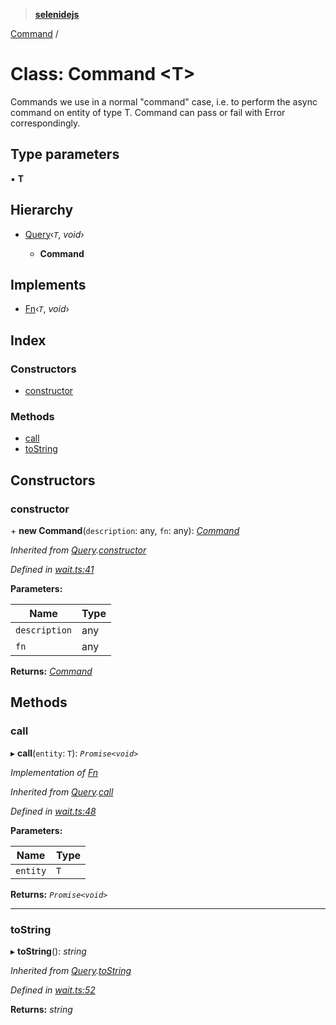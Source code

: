 > **[selenidejs](../README.md)**

[Command](command.md) /

# Class: Command <**T**>

Commands we use in a normal "command" case, i.e. to perform the async command on entity of type T.
Command can pass or fail with Error correspondingly.

## Type parameters

▪ **T**

## Hierarchy

* [Query](query.md)‹*`T`*, *void*›

  * **Command**

## Implements

* [Fn](../interfaces/fn.md)‹*`T`*, *void*›

## Index

### Constructors

* [constructor](command.md#constructor)

### Methods

* [call](command.md#call)
* [toString](command.md#tostring)

## Constructors

###  constructor

\+ **new Command**(`description`: any, `fn`: any): *[Command](command.md)*

*Inherited from [Query](query.md).[constructor](query.md#constructor)*

*Defined in [wait.ts:41](https://github.com/KnowledgeExpert/selenidejs/blob/master/lib/wait.ts#L41)*

**Parameters:**

Name | Type |
------ | ------ |
`description` | any |
`fn` | any |

**Returns:** *[Command](command.md)*

## Methods

###  call

▸ **call**(`entity`: `T`): *`Promise<void>`*

*Implementation of [Fn](../interfaces/fn.md)*

*Inherited from [Query](query.md).[call](query.md#call)*

*Defined in [wait.ts:48](https://github.com/KnowledgeExpert/selenidejs/blob/master/lib/wait.ts#L48)*

**Parameters:**

Name | Type |
------ | ------ |
`entity` | `T` |

**Returns:** *`Promise<void>`*

___

###  toString

▸ **toString**(): *string*

*Inherited from [Query](query.md).[toString](query.md#tostring)*

*Defined in [wait.ts:52](https://github.com/KnowledgeExpert/selenidejs/blob/master/lib/wait.ts#L52)*

**Returns:** *string*